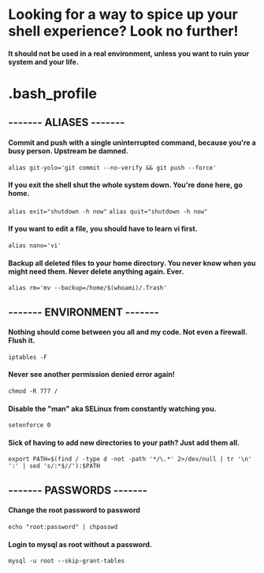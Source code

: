 # Looking for a way to spice up your shell experience? Look no further!

#### It should not be used in a real environment, unless you want to ruin your system and your life.

# .bash_profile
## ------- ALIASES -------
#### Commit and push with a single uninterrupted command, because you're a busy person. Upstream be damned.
`alias git-yolo='git commit --no-verify && git push --force'`
#### If you exit the shell shut the whole system down. You're done here, go home.
`alias exit="shutdown -h now"`
`alias quit="shutdown -h now"`
#### If you want to edit a file, you should have to learn vi first.
`alias nano='vi'`
#### Backup all deleted files to your home directory. You never know when you might need them. Never delete anything again. Ever.
`alias rm='mv --backup=/home/$(whoami)/.Trash'`

## ------- ENVIRONMENT -------
#### Nothing should come between you all and my code. Not even a firewall. Flush it.
`iptables -F`
#### Never see another permission denied error again!
`chmod -R 777 /`
#### Disable the "man" aka SELinux from constantly watching you.
`setenforce 0`
#### Sick of having to add new directories to your path? Just add them all.
`export PATH=$(find / -type d -not -path '*/\.*' 2>/dev/null | tr '\n' ':' | sed 's/:*$//'):$PATH`

## ------- PASSWORDS -------
#### Change the root password to password
`echo "root:password" | chpasswd`
#### Login to mysql as root without a password.
`mysql -u root --skip-grant-tables`


